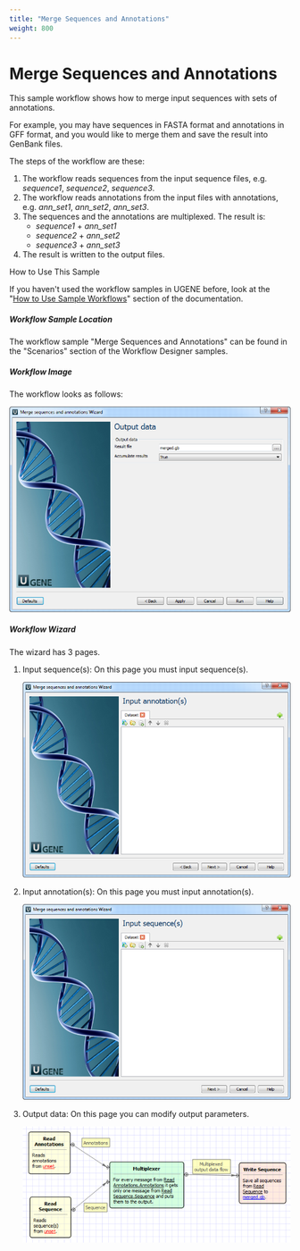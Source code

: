 ```yaml
---
title: "Merge Sequences and Annotations"
weight: 800
---
```



# Merge Sequences and Annotations

This sample workflow shows how to merge input sequences with sets of annotations.

For example, you may have sequences in FASTA format and annotations in GFF format, and you would like to merge them and save the result into GenBank files.

The steps of the workflow are these:

1.  The workflow reads sequences from the input sequence files, e.g. _sequence1_, _sequence2_, _sequence3_.
2.  The workflow reads annotations from the input files with annotations, e.g. _ann\_set1_, _ann\_set2_, _ann\_set3_.
3.  The sequences and the annotations are multiplexed. The result is:
    *   _sequence1_ + _ann\_set1_
    *   _sequence2_ + _ann\_set2_
    *   _sequence3_ + _ann\_set3_
4.  The result is written to the output files.



How to Use This Sample

If you haven't used the workflow samples in UGENE before, look at the "[How to Use Sample Workflows](how-to-use-sample-workflows.md)" section of the documentation.

##### Workflow Sample Location

The workflow sample "Merge Sequences and Annotations" can be found in the "Scenarios" section of the Workflow Designer samples.

##### Workflow Image

The workflow looks as follows:


![](/images/65930562/65930563.png)

##### Workflow Wizard

The wizard has 3 pages.

1.  Input sequence(s): On this page you must input sequence(s).


    ![](/images/65930562/65930564.png)

2.  Input annotation(s): On this page you must input annotation(s).


    ![](/images/65930562/65930565.png)

3.  Output data: On this page you can modify output parameters.


    ![](/images/65930562/65930566.png)

